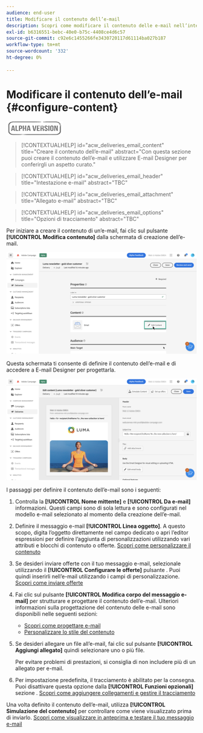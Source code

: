 ```yaml
---
audience: end-user
title: Modificare il contenuto dell’e-mail
description: Scopri come modificare il contenuto delle e-mail nell’interfaccia utente di Campaign Web
exl-id: b6316551-bebc-40e0-b75c-4408ce4d6c57
source-git-commit: c92e6c1455266fe3430720117d61114ba027b187
workflow-type: tm+mt
source-wordcount: '332'
ht-degree: 0%

---
```


# Modificare il contenuto dell’e-mail {#configure-content}

![](../assets/do-not-localize/badge.png)

>[!CONTEXTUALHELP]
>id="acw_deliveries_email_content"
>title="Creare il contenuto dell’e-mail"
>abstract="Con questa sezione puoi creare il contenuto dell’e-mail e utilizzare E-mail Designer per conferirgli un aspetto curato."

>[!CONTEXTUALHELP]
>id="acw_deliveries_email_header"
>title="Intestazione e-mail"
>abstract="TBC"

>[!CONTEXTUALHELP]
>id="acw_deliveries_email_attachment"
>title="Allegato e-mail"
>abstract="TBC"

>[!CONTEXTUALHELP]
>id="acw_deliveries_email_options"
>title="Opzioni di tracciamento"
>abstract="TBC"

Per iniziare a creare il contenuto di un’e-mail, fai clic sul pulsante **[!UICONTROL Modifica contenuto]** dalla schermata di creazione dell’e-mail.

![](assets/edit-content.png)

Questa schermata ti consente di definire il contenuto dell’e-mail e di accedere a E-mail Designer per progettarla.

![](assets/content-dashboard.png)

I passaggi per definire il contenuto dell’e-mail sono i seguenti:

1. Controlla la **[!UICONTROL Nome mittente]** e **[!UICONTROL Da e-mail]** informazioni. Questi campi sono di sola lettura e sono configurati nel modello e-mail selezionato al momento della creazione dell’e-mail.

1. Definire il messaggio e-mail **[!UICONTROL Linea oggetto]**. A questo scopo, digita l’oggetto direttamente nel campo dedicato o apri l’editor espressioni per definire l’aggiunta di personalizzazioni utilizzando vari attributi e blocchi di contenuto o offerte. [Scopri come personalizzare il contenuto](../personalization/personalize.md)

1. Se desideri inviare offerte con il tuo messaggio e-mail, selezionale utilizzando il **[!UICONTROL Configurare le offerte]** pulsante . Puoi quindi inserirli nell’e-mail utilizzando i campi di personalizzazione. [Scopri come inviare offerte](offers.md)

1. Fai clic sul pulsante **[!UICONTROL Modifica corpo del messaggio e-mail]** per strutturare e progettare il contenuto dell’e-mail. Ulteriori informazioni sulla progettazione del contenuto delle e-mail sono disponibili nelle seguenti sezioni:

   * [Scopri come progettare e-mail](create-email-content.md)
   * [Personalizzare lo stile del contenuto](get-started-email-style.md)

1. Se desideri allegare un file all’e-mail, fai clic sul pulsante **[!UICONTROL Aggiungi allegato]** quindi selezionare uno o più file.

   Per evitare problemi di prestazioni, si consiglia di non includere più di un allegato per e-mail.

   <!--limitation on size + number of files?-->

1. Per impostazione predefinita, il tracciamento è abilitato per la consegna. Puoi disattivare questa opzione dalla **[!UICONTROL Funzioni opzionali]** sezione . [Scopri come aggiungere collegamenti e gestire il tracciamento](message-tracking.md)

Una volta definito il contenuto dell’e-mail, utilizza **[!UICONTROL Simulazione del contenuto]** per controllare come viene visualizzato prima di inviarlo. [Scopri come visualizzare in anteprima e testare il tuo messaggio e-mail](../preview-test/preview-test.md)
